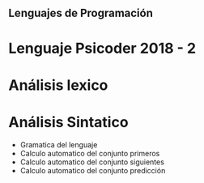## Lenguajes de Programación
# Lenguaje Psicoder 2018 - 2

# Análisis lexico 
# Análisis Sintatico 
- Gramatica del lenguaje
- Calculo automatico del conjunto primeros
- Calculo automatico del conjunto siguientes
- Calculo automatico del conjunto predicción
